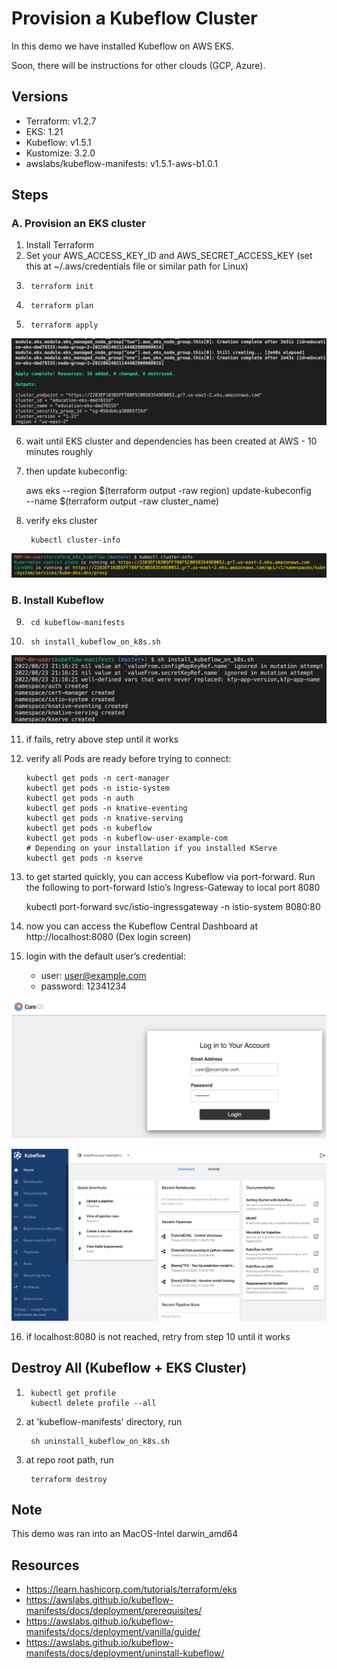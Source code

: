 [terraform_apply_finished]:img/terraform_apply_finished.png
[verify_eks_cluster]:img/verify_eks_cluster.png
[kubeflow_installation]:img/kubeflow_installation.png
[dex_login]:img/dex_login.png
[kubeflow_central_dashboard]:img/kubeflow_central_dashboard.png

# Provision a Kubeflow Cluster

In this demo we have installed Kubeflow on AWS EKS.

Soon, there will be instructions for other clouds (GCP, Azure).

## Versions

- Terraform: v1.2.7
- EKS: 1.21
- Kubeflow: v1.5.1
- Kustomize: 3.2.0
- awslabs/kubeflow-manifests: v1.5.1-aws-b1.0.1

## Steps

### A. Provision an EKS cluster

1. Install Terraform
2. Set your AWS_ACCESS_KEY_ID and AWS_SECRET_ACCESS_KEY (set this at ~/.aws/credentials file or similar path for Linux)
3.      terraform init
4.      terraform plan
5.      terraform apply
![alt][terraform_apply_finished]

6. wait until EKS cluster and dependencies has been created at AWS - 10 minutes roughly
7. then update kubeconfig:

      aws eks --region $(terraform output -raw region) update-kubeconfig \
    --name $(terraform output -raw cluster_name)

8. verify eks cluster

        kubectl cluster-info
![alt][verify_eks_cluster]

### B. Install Kubeflow

9.      cd kubeflow-manifests
10.      sh install_kubeflow_on_k8s.sh
![alt][kubeflow_installation]

11. if fails, retry above step until it works
12. verify all Pods are ready before trying to connect:

        kubectl get pods -n cert-manager
        kubectl get pods -n istio-system
        kubectl get pods -n auth
        kubectl get pods -n knative-eventing
        kubectl get pods -n knative-serving
        kubectl get pods -n kubeflow
        kubectl get pods -n kubeflow-user-example-com
        # Depending on your installation if you installed KServe
        kubectl get pods -n kserve

13. to get started quickly, you can access Kubeflow via port-forward. Run the following to port-forward Istio’s Ingress-Gateway to local port 8080

    kubectl port-forward svc/istio-ingressgateway -n istio-system 8080:80

14. now you can access the Kubeflow Central Dashboard at http://localhost:8080 (Dex login screen)
15. login with the default user’s credential: 
    - user: user@example.com
    - password: 12341234

![alt][dex_login]

![alt][kubeflow_central_dashboard]

16. if localhost:8080 is not reached, retry from step 10 until it works 

## Destroy All (Kubeflow + EKS Cluster)

1.      kubectl get profile
        kubectl delete profile --all

2. at 'kubeflow-manifests' directory, run

        sh uninstall_kubeflow_on_k8s.sh

3. at repo root path, run
        
        terraform destroy

## Note

This demo was ran into an MacOS-Intel darwin_amd64

## Resources

- https://learn.hashicorp.com/tutorials/terraform/eks
- https://awslabs.github.io/kubeflow-manifests/docs/deployment/prerequisites/
- https://awslabs.github.io/kubeflow-manifests/docs/deployment/vanilla/guide/
- https://awslabs.github.io/kubeflow-manifests/docs/deployment/uninstall-kubeflow/